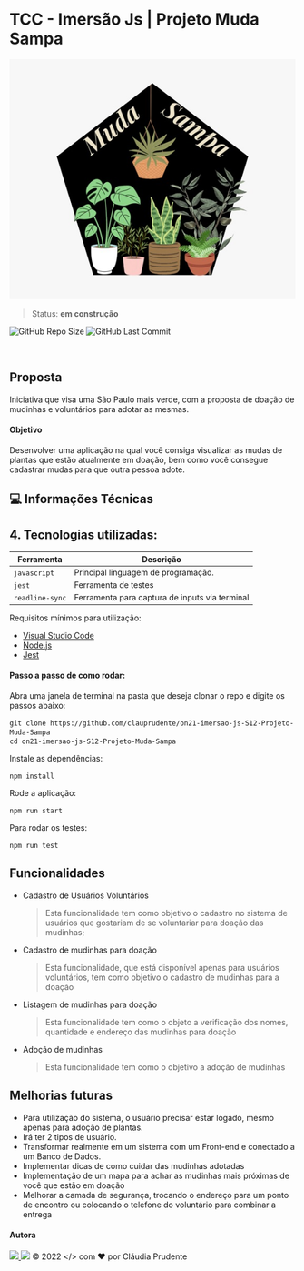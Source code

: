 # TCC - Imersão Js | Projeto Muda Sampa

<div align="center">
  <img src="./src/assets/logo.jpeg" alt="logo muda sampa"/>
</div>

> Status: **em construção**

<p align="justify">
  <a>
    <img alt="GitHub Repo Size" src="https://img.shields.io/github/repo-size/clauprudente/on21-imersao-js-S12-Projeto-Muda-Sampa">
    <img alt="GitHub Last Commit" src="https://img.shields.io/github/last-commit/clauprudente/on21-imersao-js-S12-Projeto-Muda-Sampa">
  </a>
</p>
<br>

## Proposta

Iniciativa que visa uma São Paulo mais verde, com a proposta de doação de mudinhas e voluntários para adotar as mesmas.

#### Objetivo

Desenvolver uma aplicação na qual você consiga visualizar as mudas de plantas que estão atualmente em doação, bem como você consegue cadastrar mudas para que outra pessoa adote.

## 💻 Informações Técnicas

## 4. Tecnologias utilizadas:

| Ferramenta      | Descrição                                      |
| --------------- | ---------------------------------------------- |
| `javascript`    | Principal linguagem de programação.            |
| `jest`          | Ferramenta de testes                           |
| `readline-sync` | Ferramenta para captura de inputs via terminal |

Requisitos mínimos para utilização:

- [Visual Studio Code]("https://code.visualstudio.com/download")
- [Node.js]("https://docs.npmjs.com/downloading-and-installing-node-js-and-npm")
- [Jest]("https://jestjs.io/docs/getting-started")

#### Passo a passo de como rodar:

Abra uma janela de terminal na pasta que deseja clonar o repo e digite os passos abaixo:

```
git clone https://github.com/clauprudente/on21-imersao-js-S12-Projeto-Muda-Sampa
cd on21-imersao-js-S12-Projeto-Muda-Sampa
```

Instale as dependências:

```
npm install
```

Rode a aplicação:

```
npm run start
```

Para rodar os testes:

```
npm run test
```

## Funcionalidades

- Cadastro de Usuários Voluntários
  > Esta funcionalidade tem como objetivo o cadastro no sistema de usuários que gostariam de se voluntariar para doação das mudinhas;
- Cadastro de mudinhas para doação
  > Esta funcionalidade, que está disponível apenas para usuários voluntários, tem como objetivo o cadastro de mudinhas para a doação
- Listagem de mudinhas para doação
  > Esta funcionalidade tem como o objeto a verificação dos nomes, quantidade e endereço das mudinhas para doação
- Adoção de mudinhas
  > Esta funcionalidade tem como o objetivo a adoção de mudinhas

## Melhorias futuras

- Para utilização do sistema, o usuário precisar estar logado, mesmo apenas para adoção de plantas.
- Irá ter 2 tipos de usuário.
- Transformar realmente em um sistema com um Front-end e conectado a um Banco de Dados.
- Implementar dicas de como cuidar das mudinhas adotadas
- Implementação de um mapa para achar as mudinhas mais próximas de você que estão em doação
- Melhorar a camada de segurança, trocando o endereço para um ponto de encontro ou colocando o telefone do voluntário para combinar a entrega

#### Autora

<a href = "mailto:claudia.mpsantos@outlook.com"><img src="https://img.shields.io/badge/-Gmail-%23333?style=for-the-badge&logo=gmail&logoColor=white" target="_blank"> </a>
<a href="https://www.linkedin.com/in/claudiampsantos/" target="_blank"><img src="https://img.shields.io/badge/-LinkedIn-%230077B5?style=for-the-badge&logo=linkedin&logoColor=white" target="_blank"></a>
© 2022 </> com ❤️ por Cláudia Prudente
